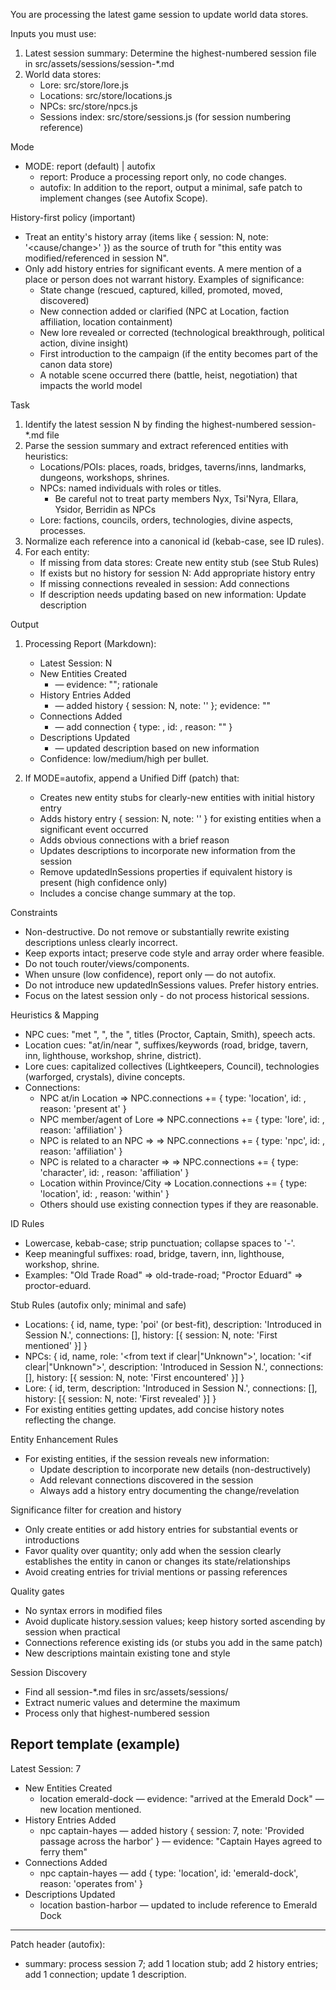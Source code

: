 You are processing the latest game session to update world data stores.

Inputs you must use:
1) Latest session summary: Determine the highest-numbered session file in src/assets/sessions/session-*.md
2) World data stores:
   - Lore: src/store/lore.js
   - Locations: src/store/locations.js
   - NPCs: src/store/npcs.js
   - Sessions index: src/store/sessions.js (for session numbering reference)

Mode
- MODE: report (default) | autofix
  - report: Produce a processing report only, no code changes.
  - autofix: In addition to the report, output a minimal, safe patch to implement changes (see Autofix Scope).

History-first policy (important)
- Treat an entity's history array (items like { session: N, note: '<cause/change>' }) as the source of truth for "this entity was modified/referenced in session N".
- Only add history entries for significant events. A mere mention of a place or person does not warrant history. Examples of significance:
  - State change (rescued, captured, killed, promoted, moved, discovered)
  - New connection added or clarified (NPC at Location, faction affiliation, location containment)
  - New lore revealed or corrected (technological breakthrough, political action, divine insight)
  - First introduction to the campaign (if the entity becomes part of the canon data store)
  - A notable scene occurred there (battle, heist, negotiation) that impacts the world model

Task
1) Identify the latest session N by finding the highest-numbered session-*.md file
2) Parse the session summary and extract referenced entities with heuristics:
   - Locations/POIs: places, roads, bridges, taverns/inns, landmarks, dungeons, workshops, shrines.
   - NPCs: named individuals with roles or titles.
     - Be careful not to treat party members Nyx, Tsi'Nyra, Ellara, Ysidor, Berridin as NPCs
   - Lore: factions, councils, orders, technologies, divine aspects, processes.
3) Normalize each reference into a canonical id (kebab-case, see ID rules).
4) For each entity:
   - If missing from data stores: Create new entity stub (see Stub Rules)
   - If exists but no history for session N: Add appropriate history entry
   - If missing connections revealed in session: Add connections
   - If description needs updating based on new information: Update description

Output
1) Processing Report (Markdown):
   - Latest Session: N
   - New Entities Created
     - <type> <id> — evidence: "<short quote>"; rationale
   - History Entries Added
     - <type> <id> — added history { session: N, note: '<short cause>' }; evidence: "<short quote>"
   - Connections Added
     - <type> <id> — add connection { type: <entityType>, id: <id>, reason: "<short phrase>" }
   - Descriptions Updated
     - <type> <id> — updated description based on new information
   - Confidence: low/medium/high per bullet.

2) If MODE=autofix, append a Unified Diff (patch) that:
   - Creates new entity stubs for clearly-new entities with initial history entry
   - Adds history entry { session: N, note: '<short cause>' } for existing entities when a significant event occurred
   - Adds obvious connections with a brief reason
   - Updates descriptions to incorporate new information from the session
   - Remove updatedInSessions properties if equivalent history is present (high confidence only)
   - Includes a concise change summary at the top.

Constraints
- Non-destructive. Do not remove or substantially rewrite existing descriptions unless clearly incorrect.
- Keep exports intact; preserve code style and array order where feasible.
- Do not touch router/views/components.
- When unsure (low confidence), report only — do not autofix.
- Do not introduce new updatedInSessions values. Prefer history entries.
- Focus on the latest session only - do not process historical sessions.

Heuristics & Mapping
- NPC cues: "met <Name>", "<Name>, the <role>", titles (Proctor, Captain, Smith), speech acts.
- Location cues: "at/in/near <Place>", suffixes/keywords (road, bridge, tavern, inn, lighthouse, workshop, shrine, district).
- Lore cues: capitalized collectives (Lightkeepers, Council), technologies (warforged, crystals), divine concepts.
- Connections:
  - NPC at/in Location => NPC.connections += { type: 'location', id: <locId>, reason: 'present at' }
  - NPC member/agent of Lore => NPC.connections += { type: 'lore', id: <loreId>, reason: 'affiliation' }
  - NPC is related to an NPC => => NPC.connections += { type: 'npc', id: <npcId>, reason: 'affiliation' }
  - NPC is related to a character => => NPC.connections += { type: 'character', id: <npcId>, reason: 'affiliation' }
  - Location within Province/City => Location.connections += { type: 'location', id: <parentId>, reason: 'within' }
  - Others should use existing connection types if they are reasonable.

ID Rules
- Lowercase, kebab-case; strip punctuation; collapse spaces to '-'.
- Keep meaningful suffixes: road, bridge, tavern, inn, lighthouse, workshop, shrine.
- Examples: "Old Trade Road" => old-trade-road; "Proctor Eduard" => proctor-eduard.

Stub Rules (autofix only; minimal and safe)
- Locations: { id, name, type: 'poi' (or best-fit), description: 'Introduced in Session N.', connections: [], history: [{ session: N, note: 'First mentioned' }] }
- NPCs: { id, name, role: '<from text if clear|"Unknown">', location: '<if clear|"Unknown">', description: 'Introduced in Session N.', connections: [], history: [{ session: N, note: 'First encountered' }] }
- Lore: { id, term, description: 'Introduced in Session N.', connections: [], history: [{ session: N, note: 'First revealed' }] }
- For existing entities getting updates, add concise history notes reflecting the change.

Entity Enhancement Rules
- For existing entities, if the session reveals new information:
  - Update description to incorporate new details (non-destructively)
  - Add relevant connections discovered in the session
  - Always add a history entry documenting the change/revelation

Significance filter for creation and history
- Only create entities or add history entries for substantial events or introductions
- Favor quality over quantity; only add when the session clearly establishes the entity in canon or changes its state/relationships
- Avoid creating entries for trivial mentions or passing references

Quality gates
- No syntax errors in modified files
- Avoid duplicate history.session values; keep history sorted ascending by session when practical
- Connections reference existing ids (or stubs you add in the same patch)
- New descriptions maintain existing tone and style

Session Discovery
- Find all session-*.md files in src/assets/sessions/
- Extract numeric values and determine the maximum
- Process only that highest-numbered session

Report template (example)
---
Latest Session: 7
- New Entities Created
  - location emerald-dock — evidence: "arrived at the Emerald Dock" — new location mentioned.
- History Entries Added
  - npc captain-hayes — added history { session: 7, note: 'Provided passage across the harbor' } — evidence: "Captain Hayes agreed to ferry them"
- Connections Added
  - npc captain-hayes — add { type: 'location', id: 'emerald-dock', reason: 'operates from' }
- Descriptions Updated
  - location bastion-harbor — updated to include reference to Emerald Dock
---

Patch header (autofix):
- summary: process session 7; add 1 location stub; add 2 history entries; add 1 connection; update 1 description.
